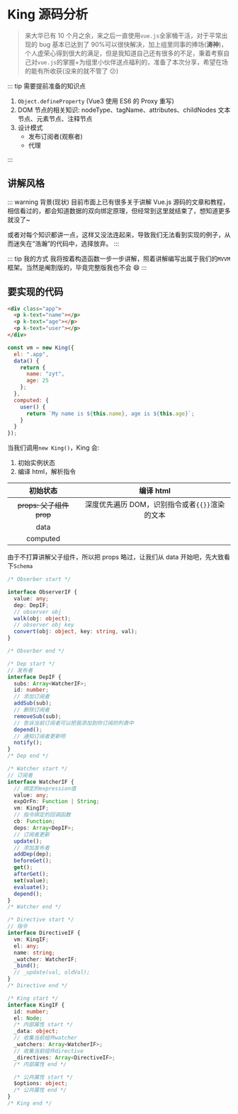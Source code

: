 # King 源码分析

> 来大华已有 10 个月之余，来之后一直使用`vue.js`全家桶干活，对于平常出现的 bug 基本已达到了 90%可以很快解决，加上组里同事的捧场(**涛神**)，个人虚荣心得到很大的满足，但是我知道自己还有很多的不足，秉着考察自己对`vue.js`的掌握+为组里小伙伴送点福利的，准备了本次分享，希望在场的能有所收获(没来的就不管了 😕)

::: tip 需要提前准备的知识点

1. `Object.defineProperty` (Vue3 使用 ES6 的 Proxy 重写)
2. DOM 节点的相关知识: nodeType、tagName、attributes、childNodes 文本节点、元素节点、注释节点
3. 设计模式
   - 发布订阅者(观察者)
   - 代理

:::

## 讲解风格

::: warning 背景(现状)
目前市面上已有很多关于讲解 Vue.js 源码的文章和教程，相信看过的，都会知道数据的双向绑定原理，但经常到这里就结束了，想知道更多就没了~

或者对每个知识都讲一点，这样又没法连起来，导致我们无法看到实现的例子，从而迷失在“浩瀚”的代码中，选择放弃。
:::

::: tip 我的方式
我将按着构造函数一步一步讲解，照着讲解编写出属于我们的`MVVM`框架。当然是阉割版的，毕竟完整版我也不会 😄
:::

## 要实现的代码

```html
<div class="app">
  <p k-text="name"></p>
  <p k-text="age"></p>
  <p k-text="user"></p>
</div>
```

```js
const vm = new King({
  el: ".app",
  data() {
    return {
      name: "zyt",
      age: 25
    };
  },
  computed: {
    user() {
      return `My name is ${this.name}, age is ${this.age}`;
    }
  }
});
```

当我们调用`new King()`，King 会:

1. 初始实例状态
2. 编译 html，解析指令

|         初始状态         |                   编译 html                    |
| :----------------------: | :--------------------------------------------: |
| ~~props: 父子组件 prop~~ | 深度优先遍历 DOM，识别指令或者`{{}}`渲染的文本 |
|           data           |                                                |
|         computed         |                                                |

由于不打算讲解父子组件，所以把 props 略过，让我们从 data 开始吧，先大致看下`Schema`

```ts
/* Obserber start */

interface ObserverIF {
  value: any;
  dep: DepIF;
  // observer obj
  walk(obj: object);
  // observer obj key
  convert(obj: object, key: string, val);
}

/* Obserber end */

/* Dep start */
// 发布者
interface DepIF {
  subs: Array<WatcherIF>;
  id: number;
  // 添加订阅者
  addSub(sub);
  // 删除订阅者
  removeSub(sub);
  // 告诉当前订阅者可以把我添加到你订阅的列表中
  depend();
  // 通知订阅者更新吧
  notify();
}
/* Dep end */

/* Watcher start */
// 订阅者
interface WatcherIF {
  // 绑定的expression值
  value: any;
  expOrFn: Function | String;
  vm: KingIF;
  // 指令绑定的回调函数
  cb: Function;
  deps: Array<DepIF>;
  // 订阅者更新
  update();
  // 添加发布者
  addDep(dep);
  beforeGet();
  get();
  afterGet();
  set(value);
  evaluate();
  depend();
}
/* Watcher end */

/* Directive start */
// 指令
interface DirectiveIF {
  vm: KingIF;
  el: any;
  name: string;
  _watcher: WatcherIF;
  _bind();
  // _update(val, oldVal);
}
/* Directive end */

/* King start */
interface KingIF {
  id: number;
  el: Node;
  /* 内部属性 start */
  _data: object;
  // 收集当前组件watcher
  _watchers: Array<WatcherIF>;
  // 收集当前组件directive
  _directives: Array<DirectiveIF>;
  /* 内部属性 end */

  /* 公共属性 start */
  $options: object;
  /* 公共属性 end */
}
/* King end */
```
